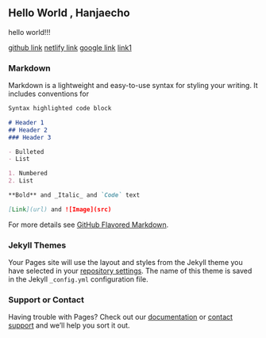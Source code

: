 ## Hello World , Hanjaecho

hello world!!! 

[github link](https://github.com/1238qwer/1238qwer.github.io)
[netlify link](https://app.netlify.com/account/sites)
[google link](https://www.google.co.kr/webhp?hl=ko&sa=X&ved=0ahUKEwihhZCE2tTbAhUqCqYKHRwqApcQPAgD)
[link1](https://developer.oculus.com/documentation/mobilesdk/latest/concepts/mobile-timewarp-overview/)

### Markdown

Markdown is a lightweight and easy-to-use syntax for styling your writing. It includes conventions for

```markdown
Syntax highlighted code block

# Header 1
## Header 2
### Header 3

- Bulleted
- List

1. Numbered
2. List

**Bold** and _Italic_ and `Code` text

[Link](url) and ![Image](src)
```

For more details see [GitHub Flavored Markdown](https://guides.github.com/features/mastering-markdown/).

### Jekyll Themes

Your Pages site will use the layout and styles from the Jekyll theme you have selected in your [repository settings](https://github.com/1238qwer/1238qwer.github.io/settings). The name of this theme is saved in the Jekyll `_config.yml` configuration file.

### Support or Contact

Having trouble with Pages? Check out our [documentation](https://help.github.com/categories/github-pages-basics/) or [contact support](https://github.com/contact) and we’ll help you sort it out.
